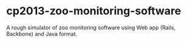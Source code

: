 cp2013-zoo-monitoring-software
==============================

A rough simulator of zoo monitoring software using Web app (Rails, Backbone) and Java format.  

